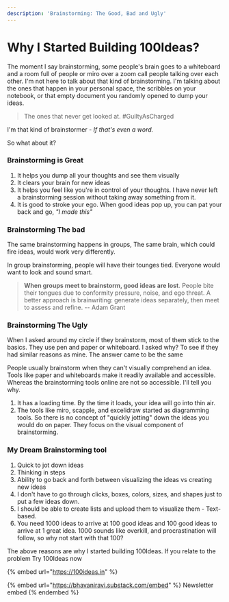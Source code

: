 ```yaml
---
description: 'Brainstorming: The Good, Bad and Ugly'
---
```


# Why I Started Building 100Ideas?

The moment I say brainstorming, some people's brain goes to a whiteboard and a room full of people or miro over a zoom call people talking over each other. I'm not here to talk about that kind of brainstorming. I'm talking about the ones that happen in your personal space, the scribbles on your notebook, or that empty document you randomly opened to dump your ideas.

> The ones that never get looked at. #GuiltyAsCharged

I'm that kind of brainstormer - _If that's even a word._

So what about it?

### Brainstorming is Great

1. It helps you dump all your thoughts and see them visually
2. It clears your brain for new ideas
3. It helps you feel like you're in control of your thoughts. I have never left a brainstorming session without taking away something from it.
4. It is good to stroke your ego. When good ideas pop up, you can pat your back and go, _"I made this"_

### Brainstorming The bad

The same brainstorming happens in groups, The same brain, which could fire ideas, would work very differently.

In group brainstorming, people will have their tounges tied. Everyone would want to look and sound smart.

> **When groups meet to brainstorm, good ideas are lost**. People bite their tongues due to conformity pressure, noise, and ego threat. A better approach is brainwriting: generate ideas separately, then meet to assess and refine. -- Adam Grant

### Brainstorming The Ugly

When I asked around my circle if they brainstorm, most of them stick to the basics. They use pen and paper or whiteboard. I asked why? To see if they had similar reasons as mine. The answer came to be the same

People usually brainstorm when they can't visually comprehend an idea. Tools like paper and whiteboards make it readily available and accessible. Whereas the brainstorming tools online are not so accessible. I'll tell you why.

1. It has a loading time. By the time it loads, your idea will go into thin air.
2. The tools like miro, scapple, and excelidraw started as diagramming tools. So there is no concept of "quickly jotting" down the ideas you would do on paper. They focus on the visual component of brainstorming.

### My Dream Brainstorming tool

1. Quick to jot down ideas
2. Thinking in steps
3. Ability to go back and forth between visualizing the ideas vs creating new ideas
4. I don't have to go through clicks, boxes, colors, sizes, and shapes just to put a few ideas down.
5. I should be able to create lists and upload them to visualize them - Text-based.
6. You need 1000 ideas to arrive at 100 good ideas and 100 good ideas to arrive at 1 great idea. 1000 sounds like overkill, and procrastination will follow, so why not start with that 100?

The above reasons are why I started building 100Ideas. If you relate to the problem Try 100Ideas now

{% embed url="https://100ideas.in" %}



{% embed url="https://bhavaniravi.substack.com/embed" %}
Newsletter embed
{% endembed %}

